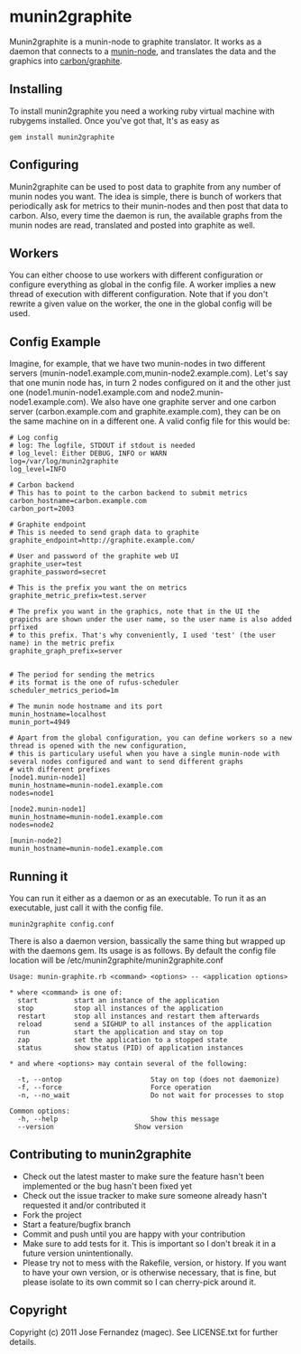 munin2graphite
===============

Munin2graphite is a munin-node to graphite translator. It works as a daemon that connects to a [munin-node](http://munin-monitoring.org/wiki/munin-node), and translates the data and the graphics into [carbon/graphite](http://graphite.wikidot.com/).

Installing
----------

To install munin2graphite you need a working ruby virtual machine with rubygems installed. Once you've got that, It's as easy as

    gem install munin2graphite
    
Configuring
------------

Munin2graphite can be used to post data to graphite from any number of munin nodes you want. The idea is simple, there is bunch of workers that periodically ask for metrics to their munin-nodes and then post that data to carbon. Also, every time the daemon is run, the available graphs from the munin nodes are read, translated and posted into graphite as well.

## Workers
You can either choose to use workers with different configuration or configure everything as global in the config file. A worker implies a new thread of execution with different configuration. Note that if you don't rewrite a given value on the worker, the one in the global config will be used.

## Config Example
Imagine, for example, that we have two munin-nodes in two different servers (munin-node1.example.com,munin-node2.example.com). Let's say that one munin node has, in turn 2 nodes configured on it and the other just one (node1.munin-node1.example.com and node2.munin-node1.example.com). We also have one graphite server and one carbon server (carbon.example.com and graphite.example.com), they can be on the same machine on in a different one. A valid config file for this would be:

    # Log config
    # log: The logfile, STDOUT if stdout is needed
    # log_level: Either DEBUG, INFO or WARN
    log=/var/log/munin2graphite
    log_level=INFO
    
    # Carbon backend
    # This has to point to the carbon backend to submit metrics
    carbon_hostname=carbon.example.com
    carbon_port=2003
    
    # Graphite endpoint
    # This is needed to send graph data to graphite
    graphite_endpoint=http://graphite.example.com/
    
    # User and password of the graphite web UI
    graphite_user=test
    graphite_password=secret

    # This is the prefix you want the on metrics
    graphite_metric_prefix=test.server
    
    # The prefix you want in the graphics, note that in the UI the grapichs are shown under the user name, so the user name is also added prfixed
    # to this prefix. That's why conveniently, I used 'test' (the user name) in the metric prefix
    graphite_graph_prefix=server
    
    
    # The period for sending the metrics
    # its format is the one of rufus-scheduler    
    scheduler_metrics_period=1m
    
    # The munin node hostname and its port
    munin_hostname=localhost
    munin_port=4949
    
    # Apart from the global configuration, you can define workers so a new thread is opened with the new configuration,
    # this is particulary useful when you have a single munin-node with several nodes configured and want to send different graphs
    # with different prefixes
    [node1.munin-node1]
    munin_hostname=munin-node1.example.com
    nodes=node1

    [node2.munin-node1]
    munin_hostname=munin-node1.example.com
    nodes=node2
    
    [munin-node2]
    munin_hostname=munin-node1.example.com

Running it
-----------
You can run it either as a daemon or as an executable. To run it as an executable, just call it with the config file. 

    munin2graphite config.conf

There is also a daemon version, bassically the same thing but wrapped up with the daemons gem. Its usage is as follows. By default the config file location will be /etc/munin2graphite/munin2graphite.conf


    Usage: munin-graphite.rb <command> <options> -- <application options>
    
    * where <command> is one of:
      start         start an instance of the application
      stop          stop all instances of the application
      restart       stop all instances and restart them afterwards
      reload        send a SIGHUP to all instances of the application
      run           start the application and stay on top
      zap           set the application to a stopped state
      status        show status (PID) of application instances
                  
    * and where <options> may contain several of the following:
                  
      -t, --ontop                      Stay on top (does not daemonize)
      -f, --force                      Force operation
      -n, --no_wait                    Do not wait for processes to stop
                             
    Common options:
      -h, --help                       Show this message
      --version                    Show version

Contributing to munin2graphite
------------------------------- 
* Check out the latest master to make sure the feature hasn't been implemented or the bug hasn't been fixed yet
* Check out the issue tracker to make sure someone already hasn't requested it and/or contributed it
* Fork the project
* Start a feature/bugfix branch
* Commit and push until you are happy with your contribution
* Make sure to add tests for it. This is important so I don't break it in a future version unintentionally.
* Please try not to mess with the Rakefile, version, or history. If you want to have your own version, or is otherwise necessary, that is fine, but please isolate to its own commit so I can cherry-pick around it.

Copyright
-----------

Copyright (c) 2011 Jose Fernandez (magec). See LICENSE.txt for
further details.

